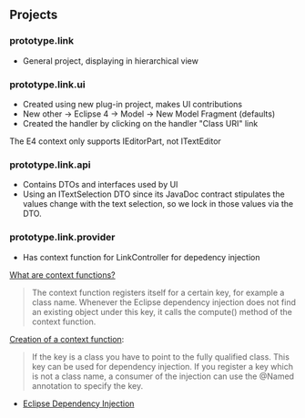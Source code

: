 
## Projects

### prototype.link

* General project, displaying in hierarchical view

### prototype.link.ui

* Created using new plug-in project, makes UI contributions
* New other -> Eclipse 4 -> Model -> New Model Fragment (defaults)
* Created the handler by clicking on the handler "Class URI" link

The E4 context only supports IEditorPart, not ITextEditor

### prototype.link.api

* Contains DTOs and interfaces used by UI
* Using an ITextSelection DTO since its JavaDoc contract stipulates the
  values change with the text selection, so we lock in those values via
  the DTO. 

### prototype.link.provider

* Has context function for LinkController for depedency injection 

[What are context functions?](http://www.vogella.com/tutorials/Eclipse4ContextFunctions/article.html#what-are-context-functions)

> The context function registers itself for a certain key, for example a class
> name. Whenever the Eclipse dependency injection does not find an existing
> object under this key, it calls the compute() method of the context function.


[Creation of a context function](http://www.vogella.com/tutorials/Eclipse4ContextFunctions/article.html#creation-of-a-context-function):

> If the key is a class you have to point to the fully qualified class. This key
> can be used for dependency injection. If you register a key which is not a
> class name, a consumer of the injection can use the @Named annotation to
> specify the key.

* [Eclipse Dependency Injection](https://wiki.eclipse.org/Eclipse4/RCP/Dependency_Injection)
